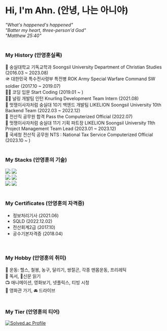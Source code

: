 # Hi, I'm Ahn. (안녕, 나는 아니야)
<i>"What's happened's happened"<br>
"Batter my heart, three-person'd God"<br>
"Matthew 25:40"</i>
<br><br>
### My History (안영훈실록)
🏫 숭실대학교 기독교학과 Soongsil University Department of Christian Studies (2016.03 ~ 2023.08)
<br>
🪖 대한민국 특수전사령부 특전병 ROK Army Special Warfare Command SW soldier (2017.10 ~ 2019.07)
<br>
👨‍💻 코딩 입문 Start Coding (2019.01 ~ )
<br>
👨‍💻 널링 개발팀 인턴 Knurling Development Team Intern (2021.08)
<br>
🦁 멋쟁이사자처럼 숭실대 10기 백엔드 개발팀 LIKELION Soongsil University 10th Backend Team (2022.03 ~ 2022.12)
<br>
💯 전산직 공무원 합격 Pass the Computerized Official (2022.07)
<br>
🦁 멋쟁이사자처럼 숭실대 11기 기획 파트장 LIKELION Soongsil University 11th Project Management Team Lead (2023.01 ~ 2023.12)
<br>
🏢 국세청 전산직 공무원 NTS : National Tax Service Computerized Official (2023.10 ~ )
<br>
<br>


### My Stacks (안영훈의 기술)
<div>
<img src="https://img.shields.io/badge/java-007396?style=for-the-badge&logo=java&logoColor=white">
<img src="https://img.shields.io/badge/python-3776AB?style=for-the-badge&logo=python&logoColor=white">
</div>
<div>
<img src="https://img.shields.io/badge/spring-6DB33F?style=for-the-badge&logo=spring&logoColor=white">
<img src="https://img.shields.io/badge/django-092E20?style=for-the-badge&logo=django&logoColor=white">
</div>
<div>
<img src="https://img.shields.io/badge/mysql-4479A1?style=for-the-badge&logo=mysql&logoColor=white">
<img src="https://img.shields.io/badge/mariaDB-003545?style=for-the-badge&logo=mariaDB&logoColor=white"> 
</div>
<br>

### My Certificates (안영훈의 자격증)
- 정보처리기사 (2021.06)
- SQLD (2022.12.02)
- 전산회계2급 (2017.10)
- 공수기본자격증 (2018.04)
<br>

### My Hobby (안영훈의 취미)
💪 운동: 헬스, 철봉, 농구, 달리기, 쌍절곤, 각종 맨몸운동, 프리레틱
<br>
📖 독서, 📰신문 읽기
<br>
📺 애니메이션, 영화보기, 넷플릭스, 티빙 시청
<br>
🎥 영화관 가기, 🚘 드라이브
<br>
<br>

### My Tier (안영훈의 티어)
[![Solved.ac Profile](http://mazassumnida.wtf/api/v2/generate_badge?boj=dksdudgns312)](https://solved.ac/dksdudgns312/)

